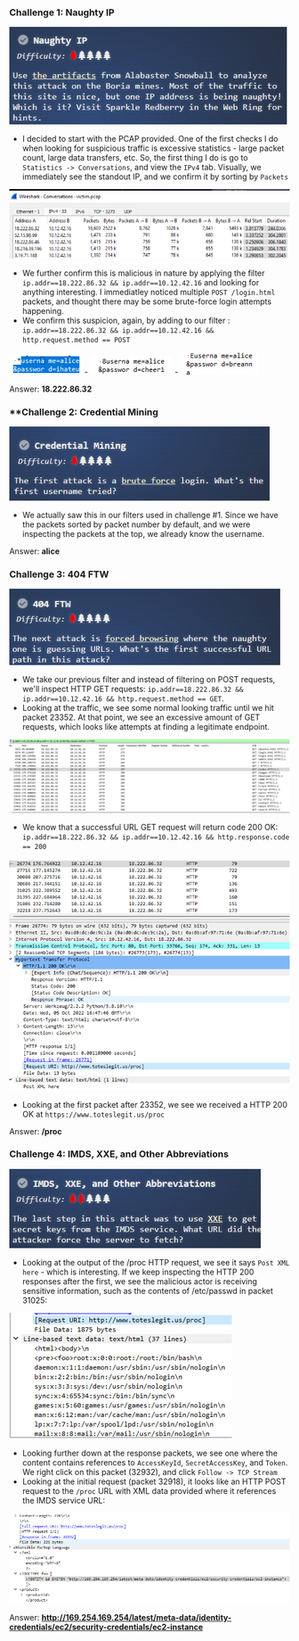 ### **Challenge 1: Naughty IP**

![](../../../resources/screenshots/boria-naughtyip-prompt.png)

- I decided to start with the PCAP provided. One of the first checks I do when looking for suspicious traffic is excessive statistics - large packet count, large data transfers, etc. So, the first thing I do is go to `Statistics -> Conversations`, and view the `IPv4` tab. Visually, we immediately see the standout IP, and we confirm it by sorting by `Packets`

![](../../../resources/screenshots/boria-naughtyip-stats.png)

- We further confirm this is malicious in nature by applying the filter `ip.addr==18.222.86.32 && ip.addr==10.12.42.16` and looking for anything interesting. I immediatley noticed multiple `POST /login.html` packets, and thought there may be some brute-force login attempts happening.
- We confirm this suspicion, again, by adding to our filter : `ip.addr==18.222.86.32 && ip.addr==10.12.42.16 && http.request.method == POST` 

![](../../../resources/screenshots/boria-naughtyip-postex1.png) - ![](../../../resources/screenshots/boria-naughtyip-postex2.png) - ![](../../../resources/screenshots/boria-naughtyip-postex3.png)

Answer: **18.222.86.32**

### **Challenge 2: Credential Mining

![](../../../resources/screenshots/boria-credentialmining-prompt.png)

- We actually saw this in our filters used in challenge #1. Since we have the packets sorted by packet number by default, and we were inspecting the packets at the top, we already know the username.

Answer: **alice**

### **Challenge 3: 404 FTW**

![](../../../resources/screenshots/boria-404ftw-prompt.png)

- We take our previous filter and instead of filtering on POST requests, we'll inspect HTTP GET requests: `ip.addr==18.222.86.32 && ip.addr==10.12.42.16 && http.request.method == GET`.
- Looking at the traffic, we see some normal looking traffic until we hit packet 23352. At that point, we see an excessive amount of GET requests, which looks like attempts at finding a legitimate endpoint.

![](../../../resources/screenshots/boria-404ftw-guess.png)

- We know that a successful URL GET request will return code 200 OK: `ip.addr==18.222.86.32 && ip.addr==10.12.42.16 && http.response.code == 200`

![](../../../resources/screenshots/boria-404ftw-hit.png)

- Looking at the first packet after 23352, we see we received a HTTP 200 OK at `https://www.toteslegit.us/proc`

Answer: **/proc**

### **Challenge 4: IMDS, XXE, and Other Abbreviations**

![](../../../resources/screenshots/boria-imdsxxe-prompt.png)

- Looking at the output of the /proc HTTP request, we see it says `Post XML here` - which is interesting. If we keep inspecting the HTTP 200 responses after the first, we see the malicious actor is receiving sensitive information, such as the contents of /etc/passwd in packet 31025:

![](../../../resources/screenshots/boria-imdsxxe-passwd.png)

- Looking further down at the response packets, we see one where the content contains references to `AccessKeyId`, `SecretAccessKey`, and `Token`. We right click on this packet (32932), and click `Follow -> TCP Stream`
- Looking at the initial request (packet 32918), it looks like an HTTP POST request to the `/proc` URL with XML data provided where it references the IMDS service URL:

![](../../../resources/screenshots/boria-imdsxxe-xml.png)

Answer: **http://169.254.169.254/latest/meta-data/identity-credentials/ec2/security-credentials/ec2-instance**